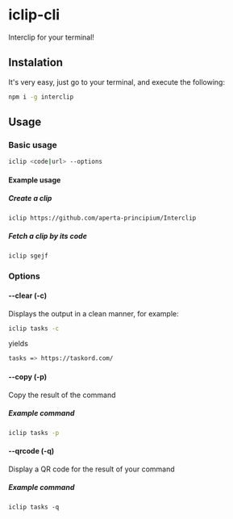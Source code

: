# iclip-cli
Interclip for your terminal!

## Instalation
It's very easy, just go to your terminal, and execute the following:
```bash
npm i -g interclip
```

## Usage
### Basic usage
```bash
iclip <code|url> --options
```
#### Example usage
##### Create a clip
```bash
iclip https://github.com/aperta-principium/Interclip
```

##### Fetch a clip by its code
```bash
iclip sgejf
```
### Options
#### --clear (-c)
Displays the output in a clean manner, for example:
```bash
iclip tasks -c
```
yields
```bash
tasks => https://taskord.com/
```
#### --copy (-p)
Copy the result of the command
##### Example command 
```bash
iclip tasks -p
```

#### --qrcode (-q)
Display a QR code for the result of your command
##### Example command
```
iclip tasks -q
```

